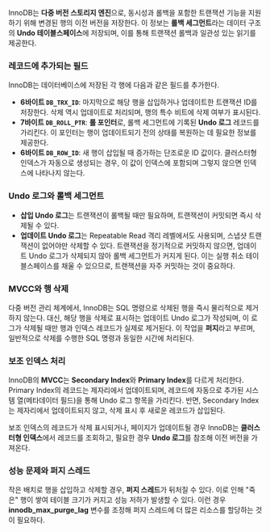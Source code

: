 InnoDB는 **다중 버전 스토리지 엔진**으로, 동시성과 롤백을 포함한 트랜잭션 기능을 지원하기 위해 변경된 행의 이전 버전을 저장한다. 이 정보는 **롤백 세그먼트**라는 데이터 구조의 **Undo 테이블스페이스**에 저장되며, 이를 통해 트랜잭션 롤백과 일관성 있는 읽기를 제공한다.
### 레코드에 추가되는 필드
InnoDB는 데이터베이스에 저장된 각 행에 다음과 같은 필드를 추가한다.
- **6바이트 `DB_TRX_ID`**: 마지막으로 해당 행을 삽입하거나 업데이트한 트랜잭션 ID를 저장한다. 삭제 역시 업데이트로 처리되며, 행의 특수 비트에 삭제 여부가 표시된다.
- **7바이트 `DB_ROLL_PTR`**: **롤 포인터**로, 롤백 세그먼트에 기록된 **Undo 로그** 레코드를 가리킨다. 이 포인터는 행이 업데이트되기 전의 상태를 복원하는 데 필요한 정보를 제공한다.
- **6바이트 `DB_ROW_ID`**: 새 행이 삽입될 때 증가하는 단조로운 ID 값이다. 클러스터형 인덱스가 자동으로 생성되는 경우, 이 값이 인덱스에 포함되며 그렇지 않으면 인덱스에 나타나지 않는다.
### Undo 로그와 롤백 세그먼트
- **삽입 Undo 로그**는 트랜잭션이 롤백될 때만 필요하며, 트랜잭션이 커밋되면 즉시 삭제될 수 있다.
- **업데이트 Undo 로그**는 Repeatable Read 격리 레벨에서도 사용되며, 스냅샷 트랜잭션이 없어야만 삭제할 수 있다.
트랜잭션을 정기적으로 커밋하지 않으면, 업데이트 Undo 로그가 삭제되지 않아 롤백 세그먼트가 커지게 된다. 이는 실행 취소 테이블스페이스를 채울 수 있으므로, 트랜잭션을 자주 커밋하는 것이 중요하다.
### MVCC와 행 삭제
다중 버전 관리 체계에서, InnoDB는 SQL 명령으로 삭제된 행을 즉시 물리적으로 제거하지 않는다. 대신, 해당 행을 삭제로 표시하는 업데이트 Undo 로그가 작성되며, 이 로그가 삭제될 때만 행과 인덱스 레코드가 실제로 제거된다. 이 작업을 **퍼지**라고 부르며, 일반적으로 삭제를 수행한 SQL 명령과 동일한 시간에 처리된다.
### 보조 인덱스 처리
InnoDB의 **MVCC**는 **Secondary Index**와 **Primary Index**를 다르게 처리한다. Primary Index의 레코드는 제자리에서 업데이트되며, 레코드에 자동으로 추가된 시스템 열(메타데이터 필드)을 통해 Undo 로그 항목을 가리킨다. 반면, Secondary Index는 제자리에서 업데이트되지 않고, 삭제 표시 후 새로운 레코드가 삽입된다.

보조 인덱스의 레코드가 삭제 표시되거나, 페이지가 업데이트될 경우 InnoDB는 **클러스터형 인덱스**에서 레코드를 조회하고, 필요한 경우 **Undo 로그**를 참조해 이전 버전을 가져온다.
### 성능 문제와 퍼지 스레드
작은 배치로 행을 삽입하고 삭제할 경우, **퍼지 스레드**가 뒤처질 수 있다. 이로 인해 "죽은" 행이 쌓여 테이블 크기가 커지고 성능 저하가 발생할 수 있다. 이런 경우 **innodb_max_purge_lag** 변수를 조정해 퍼지 스레드에 더 많은 리소스를 할당하는 것이 필요하다.